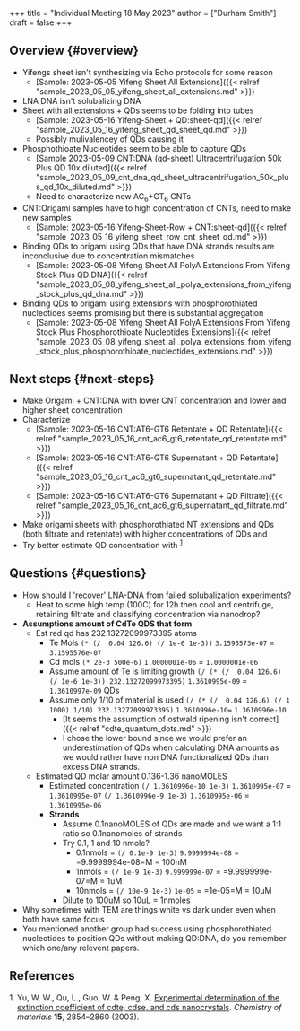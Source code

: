 +++
title = "Individual Meeting 18 May 2023"
author = ["Durham Smith"]
draft = false
+++

## Overview {#overview}

-   Yifengs sheet isn't synthesizing via Echo protocols for some reason
    -   [Sample: 2023-05-05 Yifeng Sheet All Extensions]({{< relref "sample_2023_05_05_yifeng_sheet_all_extensions.md" >}})
-   LNA DNA isn't solubalizing DNA
-   Sheet with all extensions + QDs seems to be folding into tubes
    -   [Sample: 2023-05-16 Yifeng-Sheet + QD:sheet-qd]({{< relref "sample_2023_05_16_yifeng_sheet_qd_sheet_qd.md" >}})
    -   Possibly mulivalencey of QDs causing it
-   Phosphothioate Nucleotides seem to be able to capture QDs
    -   [Sample 2023-05-09 CNT:DNA (qd-sheet) Ultracentrifugation 50k Plus QD 10x diluted]({{< relref "sample_2023_05_09_cnt_dna_qd_sheet_ultracentrifugation_50k_plus_qd_10x_diluted.md" >}})
    -   Need to characterize new AC<sub>6</sub>+GT<sub>6</sub> CNTs
-   CNT:Origami samples have to high concentration of CNTs, need to make new samples
    -   [Sample: 2023-05-16 Yifeng-Sheet-Row + CNT:sheet-qd]({{< relref "sample_2023_05_16_yifeng_sheet_row_cnt_sheet_qd.md" >}})
-   Binding QDs to origami using QDs that have DNA strands results are inconclusive due to concentration mismatches
    -   [Sample: 2023-05-08 Yifeng Sheet All PolyA Extensions From Yifeng Stock Plus QD:DNA]({{< relref "sample_2023_05_08_yifeng_sheet_all_polya_extensions_from_yifeng_stock_plus_qd_dna.md" >}})
-   Binding QDs to origami using extensions with phosphorothiated nucleotides seems promising but there is substantial aggregation
    -   [Sample: 2023-05-08 Yifeng Sheet All PolyA Extensions From Yifeng Stock Plus Phosphorothioate Nucleotides Extensions]({{< relref "sample_2023_05_08_yifeng_sheet_all_polya_extensions_from_yifeng_stock_plus_phosphorothioate_nucleotides_extensions.md" >}})


## Next steps {#next-steps}

-   Make Origami + CNT:DNA with lower CNT concentration and lower and higher sheet concentration
-   Characterize
    -   [Sample: 2023-05-16 CNT:AT6-GT6 Retentate + QD Retentate]({{< relref "sample_2023_05_16_cnt_ac6_gt6_retentate_qd_retentate.md" >}})
    -   [Sample: 2023-05-16 CNT:AT6-GT6 Supernatant + QD Retentate]({{< relref "sample_2023_05_16_cnt_ac6_gt6_supernatant_qd_retentate.md" >}})
    -   [Sample: 2023-05-16 CNT:AT6-GT6 Supernatant + QD Filtrate]({{< relref "sample_2023_05_16_cnt_ac6_gt6_supernatant_qd_filtrate.md" >}})
-   Make origami sheets with phosphorothiated NT extensions and QDs (both filtrate and retentate) with higher concentrations of QDs and
-   Try better estimate QD concentration with <sup><a href="#citeproc_bib_item_1">1</a></sup>


## Questions {#questions}

-   How should I 'recover' LNA-DNA from failed solubalization experiments?
    -   Heat to some high temp (100C) for 12h then cool and centrifuge, retaining filtrate and classifying concentration via nanodrop?
-   **Assumptions amount of CdTe QDS that form**
    -   Est red qd has 232.13272099973395 atoms
        -   Te Mols <span class="inline-src language-lisp" data-lang="lisp">`(* (/  0.04 126.6) (/ 1e-6 1e-3))`</span> `3.1595573e-07` =  `3.1595576e-07`
        -   Cd mols <span class="inline-src language-lisp" data-lang="lisp">`(* 2e-3 500e-6)`</span> `1.0000001e-06` =  `1.0000001e-06`
        -   Assume amount of Te is limiting growth <span class="inline-src language-lisp" data-lang="lisp">`(/ (* (/  0.04 126.6) (/ 1e-6 1e-3)) 232.13272099973395)`</span> `1.3610995e-09` =  `1.3610997e-09` QDs
        -   Assume only 1/10 of material is used <span class="inline-src language-lisp" data-lang="lisp">`(/ (* (/  0.04 126.6) (/ 1 1000) 1/10) 232.13272099973395)`</span> `1.3610996e-10=` `1.3610996e-10`
            -   [It seems the assumption of ostwald ripening isn't correct]({{< relref "cdte_quantum_dots.md" >}})
            -   I chose the lower bound since we would prefer an underestimation of QDs when calculating DNA amounts as we would rather have non DNA functionalized QDs than excess DNA strands.
    -   Estimated QD molar amount 0.136-1.36 nanoMOLES
        -   Estimated concentration <span class="inline-src language-lisp" data-lang="lisp">`(/ 1.3610996e-10 1e-3)`</span> `1.3610995e-07` = `1.3610995e-07` <span class="inline-src language-lisp" data-lang="lisp">`(/ 1.3610996e-9 1e-3)`</span> `1.3610995e-06` = `1.3610995e-06`
        -   **Strands**
            -   Assume 0.1nanoMOLES of QDs are made and we want a 1:1 ratio so 0.1nanomoles of strands
            -   Try 0.1, 1 and 10 nmole?
                -   0.1nmols = <span class="inline-src language-lisp" data-lang="lisp">`(/ 0.1e-9 1e-3)`</span> `9.9999994e-08` = =9.9999994e-08=M  = 100nM
                -   1nmols = <span class="inline-src language-lisp" data-lang="lisp">`(/ 1e-9 1e-3)`</span> `9.999999e-07` = =9.999999e-07=M  = 1uM
                -   10nmols = <span class="inline-src language-lisp" data-lang="lisp">`(/ 10e-9 1e-3)`</span> `1e-05` = =1e-05=M  = 10uM
            -   Dilute to 100uM so 10uL = 1nmoles
-   Why sometimes with TEM are things white vs dark under even when both have same focus
-   You mentioned another group had success using phosphorothiated nucleotides to position QDs without making QD:DNA, do you remember which one/any relevent papers.

## References

<style>.csl-left-margin{float: left; padding-right: 0em;}
 .csl-right-inline{margin: 0 0 0 1em;}</style><div class="csl-bib-body">
  <div class="csl-entry"><a id="citeproc_bib_item_1"></a>
    <div class="csl-left-margin">1.</div><div class="csl-right-inline">Yu, W. W., Qu, L., Guo, W. &#38; Peng, X. <a href="https://doi.org/10.1021/cm034081k">Experimental determination of the extinction coefficient of cdte, cdse, and cds nanocrystals</a>. <i>Chemistry of materials</i> <b>15</b>, 2854–2860 (2003).</div>
  </div>
</div>
